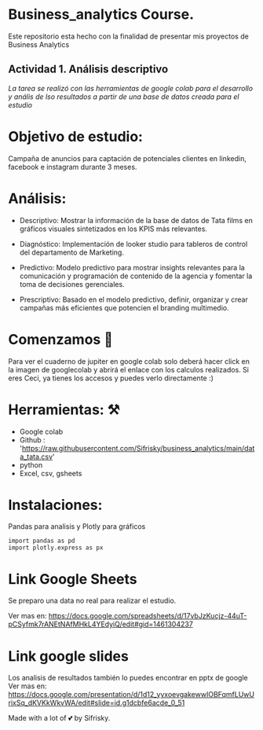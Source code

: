 # Business_analytics Course. 
Este repositorio esta hecho con la finalidad de presentar mis proyectos de Business Analytics

## Actividad 1. Análisis descriptivo

_La tarea se realizó con las herramientas de google colab para el desarrollo y anális de lso resultados a partir de una base de datos creada para el estudio_

# Objetivo de estudio: 

Campaña de anuncios para captación de potenciales clientes en linkedin, facebook e instagram durante 3 meses.


# Análisis:

- Descriptivo: Mostrar la información de la base de datos de Tata films en gráficos visuales sintetizados en los KPIS más relevantes.

- Diagnóstico: Implementación de looker studio  para tableros de control del departamento de Marketing.

- Predictivo: Modelo predictivo para mostrar insights relevantes para la comunicación y programación de contenido de la agencia y fomentar la toma de decisiones gerenciales.

- Prescriptivo: Basado en el modelo predictivo, definir, organizar y crear campañas más eficientes que potencien el branding multimedio.


# Comenzamos 🚀

Para ver el cuaderno de jupiter en google colab solo deberá hacer click en la imagen de googlecolab y abrirá el enlace con los calculos realizados.
Si eres Ceci, ya tienes los accesos y puedes verlo directamente :)

# Herramientas: ⚒️

- Google colab
- Github : 'https://raw.githubusercontent.com/Sifrisky/business_analytics/main/data_tata.csv'
- python
- Excel, csv, gsheets

# Instalaciones:

Pandas para analisis y Plotly para gráficos
```
import pandas as pd
import plotly.express as px
```

# Link Google Sheets
Se preparo una data no real para realizar el estudio.

Ver mas en: https://docs.google.com/spreadsheets/d/17vbJzKucjz-44uT-pCSyfmk7rANEtNAfMHkL4YEdyiQ/edit#gid=1461304237


# Link google slides
Los analisis de resultados también lo puedes encontrar en pptx de google
Ver mas en: https://docs.google.com/presentation/d/1d12_yyxoevgakewwIOBFqmfLUwUrixSq_dKVKkWkvWA/edit#slide=id.g1dcbfe6acde_0_51



Made with a lot of 💕 by Sifrisky.
